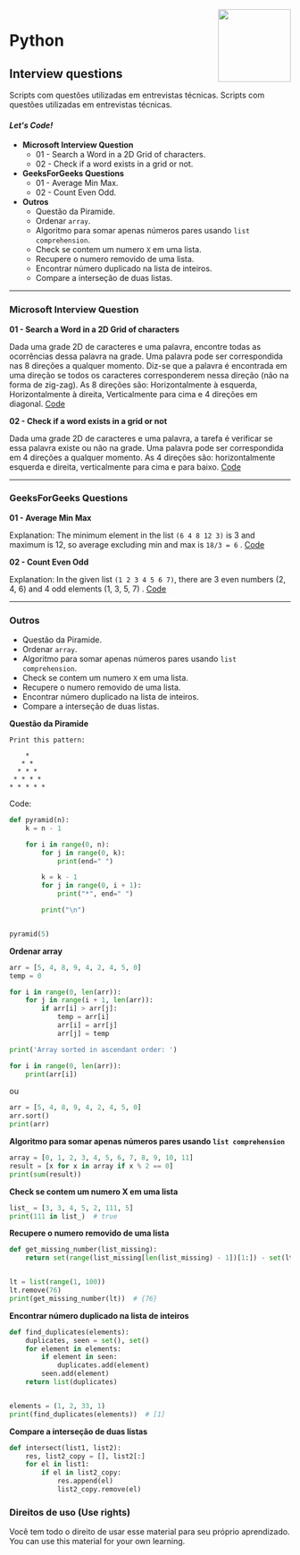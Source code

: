 <img src="https://i.ibb.co/M6nBBb0/mascote.png" align="right" width="130">

# Python

## Interview questions

Scripts com questões utilizadas em entrevistas técnicas.
Scripts com questões utilizadas em entrevistas técnicas.

#### _Let's Code!_

- **Microsoft Interview Question**
    - 01 - Search a Word in a 2D Grid of characters.
    - 02 - Check if a word exists in a grid or not.
- **GeeksForGeeks Questions**
    - 01 - Average Min Max.
    - 02 - Count Even Odd.
- **Outros**
    - Questão da Piramide.
    - Ordenar `array`.
    - Algoritmo para somar apenas números pares usando `list comprehension`.
    - Check se contem um numero `X` em uma lista.
    - Recupere o numero removido de uma lista.
    - Encontrar número duplicado na lista de inteiros.
    - Compare a interseção de duas listas.

---

### Microsoft Interview Question

**01 - Search a Word in a 2D Grid of characters**

Dada uma grade 2D de caracteres e uma palavra, encontre todas as ocorrências dessa palavra na grade.
Uma palavra pode ser correspondida nas 8 direções a qualquer momento. Diz-se que a palavra é encontrada em uma direção
se todos os caracteres corresponderem nessa direção (não na forma de zig-zag). As 8 direções são: Horizontalmente à
esquerda, Horizontalmente à direita, Verticalmente para cima e 4 direções em
diagonal. [Code](https://github.com/JoseMateusCamargo/python/blob/master/interview-question/microsoft-question/findmatch2Din8D.py)

**02 - Check if a word exists in a grid or not**

Dada uma grade 2D de caracteres e uma palavra, a tarefa é verificar se essa palavra existe ou não na grade. Uma palavra
pode ser correspondida em 4 direções a qualquer momento. As 4 direções são: horizontalmente esquerda e direita,
verticalmente para cima e para
baixo. [Code](https://github.com/JoseMateusCamargo/python/blob/master/interview-question/microsoft-question/findmatch2Din4D.py)

---

### GeeksForGeeks Questions

**01 - Average Min Max**

Explanation: The minimum element in the list `(6 4 8 12 3)` is 3 and maximum is 12, so average excluding min and max is
`18/3 = 6`
. [Code](https://github.com/JoseMateusCamargo/python/blob/master/interview-question/geeksforgeeks-question/average_min_max_geeksforgeeks.py)

**02 - Count Even Odd**

Explanation: In the given list `(1 2 3 4 5 6 7)`, there are 3 even numbers (2, 4, 6) and 4 odd elements (1, 3, 5, 7)
. [Code](https://github.com/JoseMateusCamargo/python/blob/master/interview-question/geeksforgeeks-question/count_even_odd_geeksforgeeks.py)

---

### Outros

* Questão da Piramide.
* Ordenar `array`.
* Algoritmo para somar apenas números pares usando `list comprehension`.
* Check se contem um numero `X` em uma lista.
* Recupere o numero removido de uma lista.
* Encontrar número duplicado na lista de inteiros.
* Compare a interseção de duas listas.

**Questão da Piramide**

``` 
Print this pattern:

    *
   * *
  * * *
 * * * *
* * * * *
```

Code:

````python
def pyramid(n):
    k = n - 1

    for i in range(0, n):
        for j in range(0, k):
            print(end=" ")

        k = k - 1
        for j in range(0, i + 1):
            print("*", end=" ")

        print("\n")


pyramid(5)
````

**Ordenar array**

````python
arr = [5, 4, 8, 9, 4, 2, 4, 5, 0]
temp = 0

for i in range(0, len(arr)):
    for j in range(i + 1, len(arr)):
        if arr[i] > arr[j]:
            temp = arr[i]
            arr[i] = arr[j]
            arr[j] = temp

print('Array sorted in ascendant order: ')

for i in range(0, len(arr)):
    print(arr[i])
````

ou

````python
arr = [5, 4, 8, 9, 4, 2, 4, 5, 0]
arr.sort()
print(arr)
````

**Algoritmo para somar apenas números pares usando `list comprehension`**

````python
array = [0, 1, 2, 3, 4, 5, 6, 7, 8, 9, 10, 11]
result = [x for x in array if x % 2 == 0]
print(sum(result))
````

**Check se contem um numero X em uma lista**

````python
list_ = [3, 3, 4, 5, 2, 111, 5]
print(111 in list_)  # true
````

**Recupere o numero removido de uma lista**

````python
def get_missing_number(list_missing):
    return set(range(list_missing[len(list_missing) - 1])[1:]) - set(lt)


lt = list(range(1, 100))
lt.remove(76)
print(get_missing_number(lt))  # {76}
````

**Encontrar número duplicado na lista de inteiros**

````python
def find_duplicates(elements):
    duplicates, seen = set(), set()
    for element in elements:
        if element in seen:
            duplicates.add(element)
        seen.add(element)
    return list(duplicates)


elements = (1, 2, 33, 1)
print(find_duplicates(elements))  # [1]
````

**Compare a interseção de duas listas**

````python
def intersect(list1, list2):
    res, list2_copy = [], list2[:]
    for el in list1:
        if el in list2_copy:
            res.append(el)
            list2_copy.remove(el)

````

### Direitos de uso (Use rights)

<p>
  Você tem todo o direito de usar esse material para seu próprio aprendizado.<br/>
  You can use this material for your own learning.
</p>